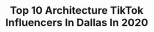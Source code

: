---
title: Top 10 Architecture TikTok Influencers In Dallas In 2020
description: >-
  Find top architecture TikTok influencers in Dallas in 2020. Most popular hashtags: #coronavirus #momsoftiktok #gotthisforyou #quarantine.
platform: TikTok
profiles:
  - username: "blaze_the_foxx"
    fullname: >-
      Blazeypuff ✨
    location: "United States"
    followers: 134514
    engagement: 2052
    commentsToLikes: 0.029486
    id: ckafvcl75e66g0i78pdge4879
    verified: false
    hashtags: "#dancecentral, #pokemon, #speedpaint, #ipadpro"
  - username: "fatimaalozanoo"
    fullname: >-
      fatima🦋
    location: "United States"
    followers: 39716
    engagement: 1891
    commentsToLikes: 0.047540
    id: ckae7jhhvhhuj0i78dcbrctg4
    verified: false
    hashtags: "#leavingmybody, #puppycheck, #moodboost, #musicmatters"
  - username: "saharaaaa_"
    fullname: >-
      sahara
    location: "United States"
    followers: 70585
    engagement: 1679
    commentsToLikes: 0.059818
    id: ck8p116x3j9dn0j78klhwewcn
    verified: false
    hashtags: "#pov"
  - username: "raysolo"
    fullname: >-
      Ray Jones
    location: "United States"
    followers: 26603
    engagement: 1652
    commentsToLikes: 0.048761
    id: cka0yw1ted0410i78cdy2t4ax
    verified: false
    hashtags: "#joke, #idknever, #videocall, #playwithlife"
  - username: "chicago_dallas"
    fullname: >-
      Anthony Ward
    location: "United States"
    followers: 3426
    engagement: 1455
    commentsToLikes: 0.087417
    id: ckal63r428x1r0i788j1gj5j9
    verified: false
    hashtags: "#whattime, #goodmusic, #firness, #oldschoolmusic"
  - username: "dennythepug"
    fullname: >-
      Denny the Pug
    location: "United States"
    followers: 192012
    engagement: 2064
    commentsToLikes: 0.029943
    id: ck8s5qptqh2200j7808h26icc
    verified: false
    hashtags: "#asmr, #viral, #foryou, #pug"
  - username: "yungski1"
    fullname: >-
      Cristian Baul
    location: "United States"
    followers: 2612
    engagement: 2038
    commentsToLikes: 0.094990
    id: cka7v2kksuhg40i78hdmpsswf
    verified: false
    hashtags: "#earthday, #keepsupporting, #smirk, #zyxbca"
  - username: "im.just.dallas"
    fullname: >-
      Literally Dallas
    location: "United States"
    followers: 73309
    engagement: 1318
    commentsToLikes: 0.066211
    id: ck9emclvcemwk0j782bgpmqqp
    verified: false
    hashtags: "#youtube, #movies, #nba2k, #may4th"
  - username: "dallasphoto"
    fullname: >-
      DTX photo
    location: "United States"
    followers: 282477
    engagement: 1427
    commentsToLikes: 0.042185
    id: cka8dyetkuys60i78tdaqvaqn
    verified: false
    hashtags: "#ford, #natureathome, #starwars, #jeepcherokee"
  - username: "jadalane_"
    fullname: >-
      jada lane
    location: "United States"
    followers: 16209
    engagement: 1728
    commentsToLikes: 0.078156
    id: ck8oxz7py4t8c0j789fswi4f7
    verified: false
    hashtags: "#momsoftiktok, #comment, #featureme, #ledlights"
---
